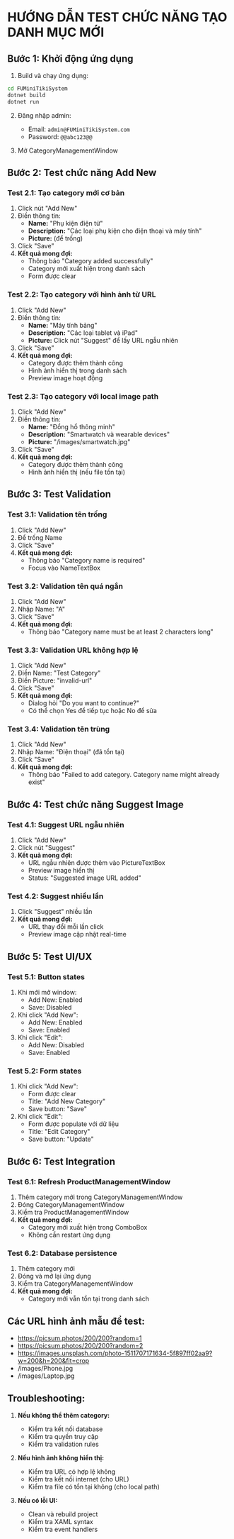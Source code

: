 # HƯỚNG DẪN TEST CHỨC NĂNG TẠO DANH MỤC MỚI

## Bước 1: Khởi động ứng dụng
1. Build và chạy ứng dụng:
```bash
cd FUMiniTikiSystem
dotnet build
dotnet run
```

2. Đăng nhập admin:
   - Email: `admin@FUMiniTikiSystem.com`
   - Password: `@@abc123@@`

3. Mở CategoryManagementWindow

## Bước 2: Test chức năng Add New

### Test 2.1: Tạo category mới cơ bản
1. Click nút "Add New"
2. Điền thông tin:
   - **Name:** "Phụ kiện điện tử"
   - **Description:** "Các loại phụ kiện cho điện thoại và máy tính"
   - **Picture:** (để trống)
3. Click "Save"
4. **Kết quả mong đợi:**
   - Thông báo "Category added successfully"
   - Category mới xuất hiện trong danh sách
   - Form được clear

### Test 2.2: Tạo category với hình ảnh từ URL
1. Click "Add New"
2. Điền thông tin:
   - **Name:** "Máy tính bảng"
   - **Description:** "Các loại tablet và iPad"
   - **Picture:** Click nút "Suggest" để lấy URL ngẫu nhiên
3. Click "Save"
4. **Kết quả mong đợi:**
   - Category được thêm thành công
   - Hình ảnh hiển thị trong danh sách
   - Preview image hoạt động

### Test 2.3: Tạo category với local image path
1. Click "Add New"
2. Điền thông tin:
   - **Name:** "Đồng hồ thông minh"
   - **Description:** "Smartwatch và wearable devices"
   - **Picture:** "/images/smartwatch.jpg"
3. Click "Save"
4. **Kết quả mong đợi:**
   - Category được thêm thành công
   - Hình ảnh hiển thị (nếu file tồn tại)

## Bước 3: Test Validation

### Test 3.1: Validation tên trống
1. Click "Add New"
2. Để trống Name
3. Click "Save"
4. **Kết quả mong đợi:**
   - Thông báo "Category name is required"
   - Focus vào NameTextBox

### Test 3.2: Validation tên quá ngắn
1. Click "Add New"
2. Nhập Name: "A"
3. Click "Save"
4. **Kết quả mong đợi:**
   - Thông báo "Category name must be at least 2 characters long"

### Test 3.3: Validation URL không hợp lệ
1. Click "Add New"
2. Điền Name: "Test Category"
3. Điền Picture: "invalid-url"
4. Click "Save"
5. **Kết quả mong đợi:**
   - Dialog hỏi "Do you want to continue?"
   - Có thể chọn Yes để tiếp tục hoặc No để sửa

### Test 3.4: Validation tên trùng
1. Click "Add New"
2. Nhập Name: "Điện thoại" (đã tồn tại)
3. Click "Save"
4. **Kết quả mong đợi:**
   - Thông báo "Failed to add category. Category name might already exist"

## Bước 4: Test chức năng Suggest Image

### Test 4.1: Suggest URL ngẫu nhiên
1. Click "Add New"
2. Click nút "Suggest"
3. **Kết quả mong đợi:**
   - URL ngẫu nhiên được thêm vào PictureTextBox
   - Preview image hiển thị
   - Status: "Suggested image URL added"

### Test 4.2: Suggest nhiều lần
1. Click "Suggest" nhiều lần
2. **Kết quả mong đợi:**
   - URL thay đổi mỗi lần click
   - Preview image cập nhật real-time

## Bước 5: Test UI/UX

### Test 5.1: Button states
1. Khi mới mở window:
   - Add New: Enabled
   - Save: Disabled
2. Khi click "Add New":
   - Add New: Enabled
   - Save: Enabled
3. Khi click "Edit":
   - Add New: Disabled
   - Save: Enabled

### Test 5.2: Form states
1. Khi click "Add New":
   - Form được clear
   - Title: "Add New Category"
   - Save button: "Save"
2. Khi click "Edit":
   - Form được populate với dữ liệu
   - Title: "Edit Category"
   - Save button: "Update"

## Bước 6: Test Integration

### Test 6.1: Refresh ProductManagementWindow
1. Thêm category mới trong CategoryManagementWindow
2. Đóng CategoryManagementWindow
3. Kiểm tra ProductManagementWindow
4. **Kết quả mong đợi:**
   - Category mới xuất hiện trong ComboBox
   - Không cần restart ứng dụng

### Test 6.2: Database persistence
1. Thêm category mới
2. Đóng và mở lại ứng dụng
3. Kiểm tra CategoryManagementWindow
4. **Kết quả mong đợi:**
   - Category mới vẫn tồn tại trong danh sách

## Các URL hình ảnh mẫu để test:
- https://picsum.photos/200/200?random=1
- https://picsum.photos/200/200?random=2
- https://images.unsplash.com/photo-1511707171634-5f897ff02aa9?w=200&h=200&fit=crop
- /images/Phone.jpg
- /images/Laptop.jpg

## Troubleshooting:
1. **Nếu không thể thêm category:**
   - Kiểm tra kết nối database
   - Kiểm tra quyền truy cập
   - Kiểm tra validation rules

2. **Nếu hình ảnh không hiển thị:**
   - Kiểm tra URL có hợp lệ không
   - Kiểm tra kết nối internet (cho URL)
   - Kiểm tra file có tồn tại không (cho local path)

3. **Nếu có lỗi UI:**
   - Clean và rebuild project
   - Kiểm tra XAML syntax
   - Kiểm tra event handlers 